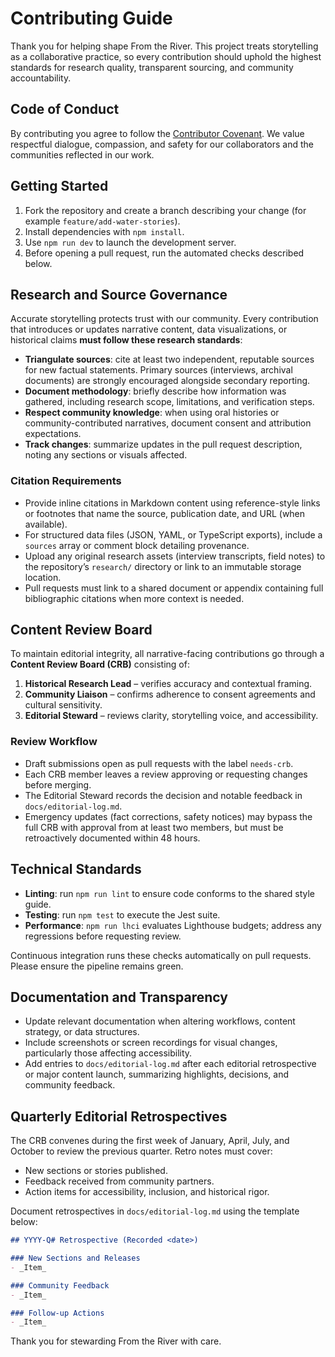 # Contributing Guide

Thank you for helping shape From the River. This project treats storytelling as a collaborative practice, so every contribution should uphold the highest standards for research quality, transparent sourcing, and community accountability.

## Code of Conduct

By contributing you agree to follow the [Contributor Covenant](https://www.contributor-covenant.org/). We value respectful dialogue, compassion, and safety for our collaborators and the communities reflected in our work.

## Getting Started

1. Fork the repository and create a branch describing your change (for example `feature/add-water-stories`).
2. Install dependencies with `npm install`.
3. Use `npm run dev` to launch the development server.
4. Before opening a pull request, run the automated checks described below.

## Research and Source Governance

Accurate storytelling protects trust with our community. Every contribution that introduces or updates narrative content, data visualizations, or historical claims **must follow these research standards**:

- **Triangulate sources**: cite at least two independent, reputable sources for new factual statements. Primary sources (interviews, archival documents) are strongly encouraged alongside secondary reporting.
- **Document methodology**: briefly describe how information was gathered, including research scope, limitations, and verification steps.
- **Respect community knowledge**: when using oral histories or community-contributed narratives, document consent and attribution expectations.
- **Track changes**: summarize updates in the pull request description, noting any sections or visuals affected.

### Citation Requirements

- Provide inline citations in Markdown content using reference-style links or footnotes that name the source, publication date, and URL (when available).
- For structured data files (JSON, YAML, or TypeScript exports), include a `sources` array or comment block detailing provenance.
- Upload any original research assets (interview transcripts, field notes) to the repository’s `research/` directory or link to an immutable storage location.
- Pull requests must link to a shared document or appendix containing full bibliographic citations when more context is needed.

## Content Review Board

To maintain editorial integrity, all narrative-facing contributions go through a **Content Review Board (CRB)** consisting of:

1. **Historical Research Lead** – verifies accuracy and contextual framing.
2. **Community Liaison** – confirms adherence to consent agreements and cultural sensitivity.
3. **Editorial Steward** – reviews clarity, storytelling voice, and accessibility.

### Review Workflow

- Draft submissions open as pull requests with the label `needs-crb`.
- Each CRB member leaves a review approving or requesting changes before merging.
- The Editorial Steward records the decision and notable feedback in `docs/editorial-log.md`.
- Emergency updates (fact corrections, safety notices) may bypass the full CRB with approval from at least two members, but must be retroactively documented within 48 hours.

## Technical Standards

- **Linting**: run `npm run lint` to ensure code conforms to the shared style guide.
- **Testing**: run `npm test` to execute the Jest suite.
- **Performance**: `npm run lhci` evaluates Lighthouse budgets; address any regressions before requesting review.

Continuous integration runs these checks automatically on pull requests. Please ensure the pipeline remains green.

## Documentation and Transparency

- Update relevant documentation when altering workflows, content strategy, or data structures.
- Include screenshots or screen recordings for visual changes, particularly those affecting accessibility.
- Add entries to `docs/editorial-log.md` after each editorial retrospective or major content launch, summarizing highlights, decisions, and community feedback.

## Quarterly Editorial Retrospectives

The CRB convenes during the first week of January, April, July, and October to review the previous quarter. Retro notes must cover:

- New sections or stories published.
- Feedback received from community partners.
- Action items for accessibility, inclusion, and historical rigor.

Document retrospectives in `docs/editorial-log.md` using the template below:

```markdown
## YYYY-Q# Retrospective (Recorded <date>)

### New Sections and Releases
- _Item_

### Community Feedback
- _Item_

### Follow-up Actions
- _Item_
```

Thank you for stewarding From the River with care.
